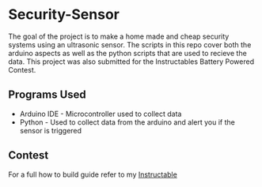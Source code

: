 # Security-Sensor

The goal of the project is to make a home made and cheap security systems using an ultrasonic sensor. The scripts in this repo cover both the arduino aspects as well as the python scripts that are used to recieve the data. This project was also submitted for the Instructables Battery Powered Contest. 

## Programs Used

- Arduino IDE - Microcontroller used to collect data 
- Python - Used to collect data from the arduino and alert you if the sensor is triggered

## Contest
For a full how to build guide refer to my [Instructable](https://www.instructables.com/Homemade-Security-System-Using-Sensor-Fusion/)


